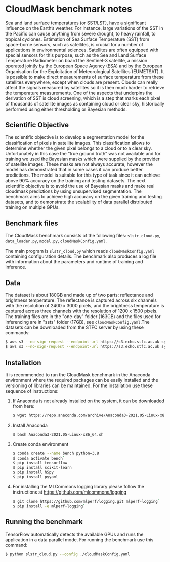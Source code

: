 # CloudMask benchmark notes

Sea and land surface temperatures (or SST/LST), have a significant
influence on the Earth’s weather.  For instance, large variations of
the SST in the Pacific can cause anything from severe drought, to
heavy rainfall, to tropical cyclones. Estimation of Sea Surface
Temperature (SST) from space-borne sensors, such as satellites, is
crucial for a number of applications in environmental
sciences. Satellites are often equipped with special sensors for this
purpose, such as the Sea and Land Surface Temperature Radiometer on
board the Sentinel-3 satellite, a mission operated jointly by the
European Space Agency (ESA) and by the European Organisation for the
Exploitation of Meteorological Satellites (EUMETSAT). It is possible
to make direct measurements of surface temperature from these
satellites everywhere, except when clouds are present.  Clouds can
really affect the signals measured by satellites so it is then much
harder to retrieve the temperature measurements. One of the aspects
that underpins the derivation of SST is cloud screening, which is a
step that marks each pixel of thousands of satellite images as
containing cloud or clear sky, historically performed using either
thresholding or Bayesian methods.

## Scientific Objective

The scientific objective is to develop a segmentation model for the
classification of pixels in satellite images.  This classification
allows to determine whether the given pixel belongs to a cloud or to a
clear sky. Unfortunately in this case the “true ground truth” was not
available and for training we used the Bayesian masks which were
supplied by the provider of satellite images. These masks are not
always accurate, however the model has demonstrated that in some cases
it can produce better predictions. The model is suitable for this type
of task since it can achieve above 90% accuracy on the training and
testing datasets. The next scientific objective is to avoid the use of
Bayesian masks and make real cloudmask predictions by using
unsupervised segmentation. The benchmark aims to achieve high accuracy
on the given training and testing datasets, and to demonstrate the
scalability of data parallel distributed training on multiple GPUs.

## Benchmark files

The CloudMask benchmark consists of the following files:
`slstr_cloud.py`,
`data_loader.py`,
`model.py`,
`cloudMaskConfig.yaml`.

The main program is `slstr_cloud.py` which reads
`cloudMaskConfig.yaml` containing configuration details.  The
benchmark also produces a log file with information about the
parameters and runtime of training and inference.

## Data

The dataset is about 180GB and made up of two parts: reflectance and
brightness temperature. The reflectance is captured across six
channels with the resolution of 2400 x 3000 pixels, and the brightness
temperature is captured across three channels with the resolution of
1200 x 1500 pixels. The training files are in the "one-day" folder
(163GB) and the files used for inferencing are in "ssts" folder
(17GB), see `cloudMaskConfig.yaml`.The datasets can be downloaded from
the STFC server by using these commands:

```bash
$ aws s3 --no-sign-request --endpoint-url https://s3.echo.stfc.ac.uk sync s3://sciml-datasets/en/cloud_slstr_ds1/one-day
$ aws s3 --no-sign-request --endpoint-url https://s3.echo.stfc.ac.uk sync s3://sciml-datasets/en/cloud_slstr_ds1/ssts
```

## Installation

It is recommended to run the CloudMask benchmark in the Anaconda
environment where the required packages can be easily installed and
the versioning of libraries can be maintained. For the installation
use these sequence of instructions:

1. If Anaconda is not already installed on the system, it can be
   downloaded from here:

   ```bash
   $ wget https://repo.anaconda.com/archive/Anaconda3-2021.05-Linux-x86_64.sh```

2. Install Anaconda

   ```bash
   $ bash Anaconda3-2021.05-Linux-x86_64.sh
   ```

3. Create conda environment


   ```bash
   $ conda create --name bench python=3.8
   $ conda activate bench`
   $ pip install tensorflow
   $ pip install scikit-learn
   $ pip install h5py
   $ pip install pyyaml
   ```
   
4. For installing the MLCommons logging library please follow the
   instructions at <https://github.com/mlcommons/logging>

   ```bash
   $ git clone https://github.com/mlperf/logging.git mlperf-logging`
   $ pip install -e mlperf-logging`
   ```
   
## Running the benchmark

TensorFlow automatically detects the available GPUs and runs the
application in a data parallel mode.  For running the benchmark use
this command:

```bash
$ python slstr_cloud.py --config ./cloudMaskConfig.yaml
```










